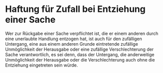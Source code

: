 # Haftung für Zufall bei Entziehung einer Sache

Wer zur Rückgabe einer Sache verpflichtet ist, die er einem anderen durch eine unerlaubte Handlung entzogen hat, ist auch für den zufälligen Untergang, eine aus einem anderen Grunde eintretende zufällige Unmöglichkeit der Herausgabe oder eine zufällige Verschlechterung der Sache verantwortlich, es sei denn, dass der Untergang, die anderweitige Unmöglichkeit der Herausgabe oder die Verschlechterung auch ohne die Entziehung eingetreten sein würde.